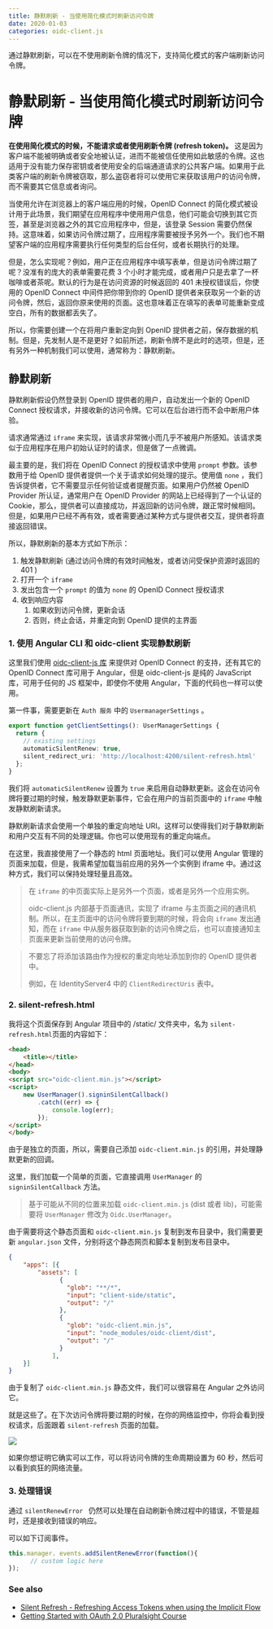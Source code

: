 ```yaml
---
title: 静默刷新 - 当使用简化模式时刷新访问令牌     
date: 2020-01-03
categories: oidc-client.js
---
```

通过静默刷新，可以在不使用刷新令牌的情况下，支持简化模式的客户端刷新访问令牌。
<!-- more -->

# 静默刷新 - 当使用简化模式时刷新访问令牌

**在使用简化模式的时候，不能请求或者使用刷新令牌 (refresh token)。** 这是因为客户端不能被明确或者安全地被认证，进而不能被信任使用如此敏感的令牌。这也适用于没有能力保存密钥或者使用安全的后端通道请求的公共客户端。如果用于此类客户端的刷新令牌被窃取，那么盗窃者将可以使用它来获取该用户的访问令牌，而不需要其它信息或者询问。

当使用允许在浏览器上的客户端应用的时候，OpenID Connect 的简化模式被设计用于此场景，我们期望在应用程序中使用用户信息，他们可能会切换到其它页签，甚至是浏览器之外的其它应用程序中，但是，该登录 Session 需要仍然保持。这意味着，如果访问令牌过期了，应用程序需要被授予另外一个。我们也不期望客户端的应用程序需要执行任何类型的后台任何，或者长期执行的处理。

但是，怎么实现呢？例如，用户正在应用程序中填写表单，但是访问令牌过期了呢？没准有的庞大的表单需要花费 3 个小时才能完成，或者用户只是去拿了一杯咖啡或者茶呢。默认的行为是在访问资源的时候返回的 401 未授权错误后，你使用的 OpenID Connect 中间件把你带到你的 OpenID 提供者来获取另一个新的访问令牌，然后，返回你原来使用的页面。这也意味着正在填写的表单可能重新变成空白，所有的数据都丢失了。

所以，你需要创建一个在将用户重新定向到 OpenID 提供者之前，保存数据的机制。但是，先发制人是不是更好？如前所述，刷新令牌不是此时的选项，但是，还有另外一种机制我们可以使用，通常称为：静默刷新。

## 静默刷新

静默刷新假设仍然登录到 OpenID 提供者的用户，自动发出一个新的 OpenID Connect 授权请求，并接收新的访问令牌。它可以在后台进行而不会中断用户体验。

请求通常通过 `iframe` 来实现，该请求非常微小而几乎不被用户所感知。该请求类似于应用程序在用户初始认证时的请求，但是做了一点微调。

最主要的是，我们将在 OpenID Connect 的授权请求中使用 `prompt` 参数。该参数用于给 OpenID 提供者提供一个关于请求如何处理的提示。使用值 `none` ，我们告诉提供者，它不需要显示任何验证或者提醒页面。如果用户仍然被 OpenID Provider 所认证，通常用户在 OpenID Provider 的网站上已经得到了一个认证的 Cookie，那么，提供者可以直接成功，并返回新的访问令牌，跟正常时候相同。但是，如果用户已经不再有效，或者需要通过某种方式与提供者交互，提供者将直接返回错误。

所以，静默刷新的基本方式如下所示：

1. 触发静默刷新 (通过访问令牌的有效时间触发，或者访问受保护资源时返回的 401 )
2. 打开一个 `iframe`
3. 发出包含一个 `prompt` 的值为 `none` 的 OpenID Connect 授权请求
4. 收到响应内容
    1. 如果收到访问令牌，更新会话
    2. 否则，终止会话，并重定向到 OpenID 提供的主界面

### 1. 使用 Angular CLI 和 oidc-client 实现静默刷新

这里我们使用 [oidc-client-js 库](https://github.com/IdentityModel/oidc-client-js) 来提供对 OpenID Connect 的支持，还有其它的 OpenID Connect 库可用于 Angular，但是 oidc-client-js 是纯的 JavaScript 库，可用于任何的 JS 框架中，即使你不使用 Angular，下面的代码也一样可以使用。

第一件事，需要更新在 `Auth 服务` 中的 `UsermanagerSettings` 。

```typescript
export function getClientSettings(): UserManagerSettings {
  return {
    // existing settings
    automaticSilentRenew: true,
    silent_redirect_uri: 'http://localhost:4200/silent-refresh.html'
  };
}
```

我们将 `automaticSilentRenew`  设置为 `true` 来启用自动静默更新。这会在访问令牌将要过期的时候，触发静默更新事件，它会在用户的当前页面中的 `iframe` 中触发静默刷新请求。

静默刷新请求会使用一个单独的重定向地址 URI。这样可以使得我们对于静默刷新和用户交互有不同的处理逻辑。你也可以使用现有的重定向端点。

在这里，我直接使用了一个静态的 html 页面地址。我们可以使用 Angular 管理的页面来加载，但是，我需希望加载当前应用的另外一个实例到 iframe 中。通过这种方式，我们可以保持处理轻量且高效。

> 在 `iframe` 的中页面实际上是另外一个页面，或者是另外一个应用实例。
>
> oidc-client.js 内部基于页面通讯，实现了 iframe 与主页面之间的通讯机制。所以，在主页面中的访问令牌将要到期的时候，将会向 `iframe` 发出通知，而在 `iframe` 中从服务器获取到新的访问令牌之后，也可以直接通知主页面来更新当前使用的访问令牌。

> 不要忘了将添加该路由作为授权的重定向地址添加到你的 OpenID 提供者中。
>
> 例如，在 IdentityServer4 中的 `ClientRedirectUris` 表中。

 ### 2. silent-refresh.html

我将这个页面保存到 Angular 项目中的 /static/ 文件夹中，名为 `silent-refresh.html`页面的内容如下：

```html
<head>
    <title></title>
</head>
<body>
<script src="oidc-client.min.js"></script>
<script>
    new UserManager().signinSilentCallback()
        .catch((err) => {
            console.log(err);
        });
</script>
</body>
```

由于是独立的页面，所以，需要自己添加 `oidc-client.min.js` 的引用，并处理静默更新的回调。

这里，我们加载一个简单的页面，它直接调用 `UserManager` 的 `signinSilentCallback` 方法。

> 基于可能从不同的位置来加载 `oidc-client.min.js` (dist 或者 lib)，可能需要将 `UserManager` 修改为 `Oidc.UserManager`。

由于需要将这个静态页面和 `oidc-client.min.js` 复制到发布目录中，我们需要更新 `angular.json` 文件，分别将这个静态网页和脚本复制到发布目录中。

```json
{
    "apps": [{
        "assets": [
              {
                "glob": "**/*",
                "input": "client-side/static",
                "output": "/"
              },
              {
                "glob": "oidc-client.min.js",
                "input": "node_modules/oidc-client/dist",
                "output": "/"
              }
            ],
    }]
}
```

由于复制了 `oidc-client.min.js` 静态文件，我们可以很容易在 Angular 之外访问它。

就是这些了。在下次访问令牌将要过期的时候，在你的网络监控中，你将会看到授权请求，后面跟着 `silent-refresh` 页面的加载。

![](https://www.scottbrady91.com/img/oidc/silentrefresh.png)

 如果你想证明它确实可以工作，可以将访问令牌的生命周期设置为 60 秒，然后可以看到疯狂的网络流量。

### 3. 处理错误

通过 `silentRenewError ` 仍然可以处理在自动刷新令牌过程中的错误，不管是超时，还是接收到错误的响应。

可以如下订阅事件。

```javascript
this.manager. events.addSilentRenewError(function(){
      // custom logic here
});
```



### See also

* [Silent Refresh - Refreshing Access Tokens when using the Implicit Flow](https://www.scottbrady91.com/OpenID-Connect/Silent-Refresh-Refreshing-Access-Tokens-when-using-the-Implicit-Flow)
* [Getting Started with OAuth 2.0 Pluralsight Course](https://www.pluralsight.com/courses/oauth-2-getting-started)
